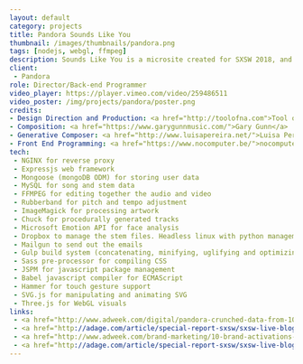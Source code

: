 ```yaml
---
layout: default
category: projects
title: Pandora Sounds Like You
thumbnail: /images/thumbnails/pandora.png
tags: [nodejs, webgl, ffmpeg]
description: Sounds Like You is a microsite created for SXSW 2018, and the first project wherein Pandora let an outside company use data from the Music Genome Project. When users visit the beautifully-designed site, we use the qualities of their favorite songs (determined with a series of song choices) to compose a unique, custon song for them, which they can listen to almost immediately, and/or have emailed to themselves so that they can post it on social media.
client: 
 - Pandora
role: Director/Back-end Programmer
video_player: https://player.vimeo.com/video/259486511
video_poster: /img/projects/pandora/poster.png
credits:
- Design Direction and Production: <a href="http://toolofna.com">Tool of NA</a>
- Composition: <a href="https://www.garygunnmusic.com/">Gary Gunn</a>
- Generative Composer: <a href="http://www.luisapereira.net/">Luisa Periera</a>
- Front End Programming: <a href="https://www.nocomputer.be/">nocomputer</a>
tech: 
 - NGINX for reverse proxy 
 - Expressjs web framework 
 - Mongoose (mongoDB ODM) for storing user data
 - MySQL for song and stem data
 - FFMPEG for editing together the audio and video
 - Rubberband for pitch and tempo adjustment
 - ImageMagick for processing artwork
 - Chuck for procedurally generated tracks
 - Microsoft Emotion API for face analysis
 - Dropbox to manage the stem files. Headless linux with python management script
 - Mailgun to send out the emails
 - Gulp build system (concatenating, minifying, uglifying and optimizing assets)
 - Sass pre-processor for compiling CSS
 - JSPM for javascript package management
 - Babel javascript compiler for ECMAScript
 - Hammer for touch gesture support
 - SVG.js for manipulating and animating SVG
 - Three.js for WebGL visuals
links:
 - <a href="http://www.adweek.com/digital/pandora-crunched-data-from-10000-songs-to-create-personalized-audio-clips/">Pandora Crunched Data From 10,000 Songs to Create Personalized Audio Clips</a>
 - <a href="http://adage.com/article/special-report-sxsw/sxsw-live-blog-rapping-interactive/312736/">SXSW LIVE BLOG, DAYS-ARE-BLURRING EDITION: HEAR THE SONG PANDORA JUST WROTE FOR US</a>
 - <a href="http://www.adweek.com/brand-marketing/10-brand-activations-that-werent-to-be-missed-at-this-years-sxsw/?utm_campaign=nl_4&utm_source=sailthru&utm_medium=email&utm_term=AWK_NewDaily&s_id=5a74d306be0611a0078b45c9">10 Brand Activations That Weren’t to Be Missed at This Year’s SXSW</a>
 - <a href="http://adage.com/article/special-report-sxsw/sxsw-live-blog-rapping-interactive/312736/">SXSW LIVE BLOG, DAYS-ARE-BLURRING EDITION: HEAR THE SONG PANDORA JUST WROTE FOR US</a>
---
```

